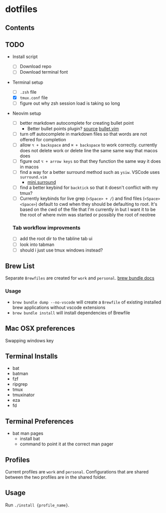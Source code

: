 # dotfiles

## Contents

## TODO

- Install script
  - [ ] Download repo
  - [ ] Download terminal font
- Terminal setup
  - [ ] `.zsh` file
  - [x] `tmux.conf` file
  - [ ] figure out why zsh session load is taking so long
- Neovim setup

  - [ ] better markdown autocomplete for creating bullet point
    - Better bullet points plugin? [source](https://linkarzu.com/posts/neovim/markdown-setup-2024/#where-are-all-these-files) [bullet.vim](https://github.com/bullets-vim/bullets.vim)
  - [ ] turn off autocomplete in markdown files so that words are not offered for completion
  - [ ] allow `⌥ + backspace` and `⌘ + backspace` to work correctly. currently does not delete work or delete line the same same way that macos does
  - [ ] figure out `⌥ + arrow keys` so that they function the same way it does in macos
  - [ ] find a way for a better surround method such as `ysiw`. VSCode uses `surround.vim`
    - [mini.surround](https://github.com/echasnovski/mini.surround)
  - [ ] find a better keybind for `backtick` so that it doesn't conflict with my tmux?
  - [ ] Currently keybinds for live grep (`<Space> + /`) and find files (`<Space><Space>`) default to cwd when they should be defaulting to root. It's based on the cwd of the file that I'm currently in but I want it to be the root of where nvim was started or possibly the root of neotree

  ### Tab workflow improvments

  - [ ] add the root dir to the tabline tab ui
  - [ ] look into tabman
  - [ ] should i just use tmux windows instead?

## Brew List

Separate `Brewfiles` are created for `work` and `personal`.
[brew bundle docs](https://docs.brew.sh/Manpage#bundle-subcommand)

### Usage

- `brew bundle dump --no-vscode` will create a `Brewfile` of existing installed brew applications without vscode extensions
- `brew bundle install` will install dependencies of Brewfile

## Mac OSX preferences

Swapping windows key

## Terminal Installs

- bat
- batman
- fzf
- ripgrep
- tmux
- tmuxinator
- eza
- fd

## Terminal Preferences

- bat man pages
  - install bat
  - command to point it at the correct man pager

## Profiles

Current profiles are `work` and `personal`. Configurations that are shared between the two profiles are in the shared folder.

## Usage

Run `./install {profile_name}`.
